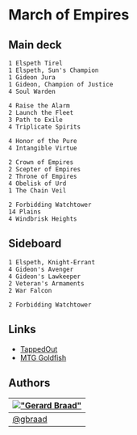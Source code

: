 March of Empires
================


Main deck
---------
    1 Elspeth Tirel
    1 Elspeth, Sun's Champion
    1 Gideon Jura
    1 Gideon, Champion of Justice
    4 Soul Warden

    4 Raise the Alarm
    2 Launch the Fleet
    3 Path to Exile
    4 Triplicate Spirits

    4 Honor of the Pure
    4 Intangible Virtue

    2 Crown of Empires
    2 Scepter of Empires
    2 Throne of Empires
    4 Obelisk of Urd
    1 The Chain Veil

    2 Forbidding Watchtower
    14 Plains
    4 Windbrisk Heights


Sideboard
---------
    1 Elspeth, Knight-Errant
    4 Gideon's Avenger
    4 Gideon's Lawkeeper
    2 Veteran's Armaments
    2 War Falcon

    2 Forbidding Watchtower


Links
-----

* [TappedOut](http://tappedout.net/mtg-decks/march-of-empires/)
* [MTG Goldfish](http://www.mtggoldfish.com/deck/283638#paper)


Authors
-------

| [!["Gerard Braad"](http://gravatar.com/avatar/e466994eea3c2a1672564e45aca844d0.png?s=60)](http://gbraad.nl "Gerard Braad <me@gbraad.nl>") |
|---|
| [@gbraad](https://twitter.com/gbraad)  |
